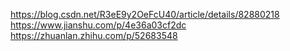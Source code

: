 https://blog.csdn.net/R3eE9y2OeFcU40/article/details/82880218
https://www.jianshu.com/p/4e36a03cf2dc
https://zhuanlan.zhihu.com/p/52683548